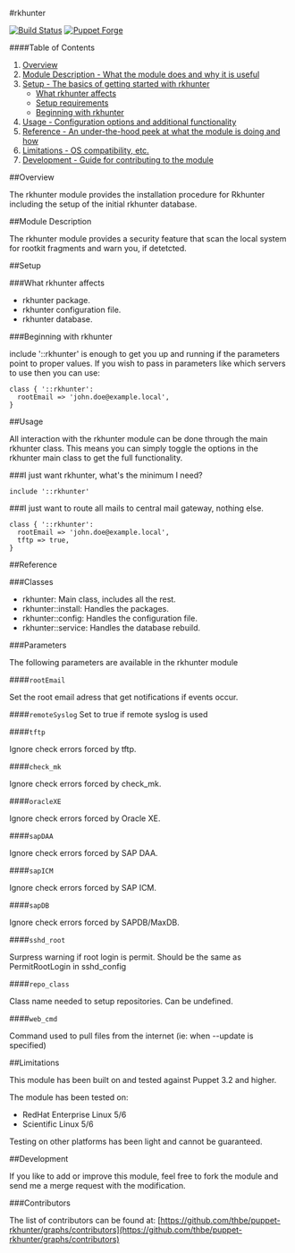 #rkhunter

[![Build Status](https://travis-ci.org/thbe/puppet-rkhunter.png?branch=master)](https://travis-ci.org/thbe/puppet-rkhunter)
[![Puppet Forge](https://img.shields.io/puppetforge/v/thbe/rkhunter.svg)](https://forge.puppetlabs.com/thbe/rkhunter)

####Table of Contents

1. [Overview](#overview)
2. [Module Description - What the module does and why it is useful](#module-description)
3. [Setup - The basics of getting started with rkhunter](#setup)
    * [What rkhunter affects](#what-rkhunter-affects)
    * [Setup requirements](#setup-requirements)
    * [Beginning with rkhunter](#beginning-with-rkhunter)
4. [Usage - Configuration options and additional functionality](#usage)
5. [Reference - An under-the-hood peek at what the module is doing and how](#reference)
5. [Limitations - OS compatibility, etc.](#limitations)
6. [Development - Guide for contributing to the module](#development)


##Overview

The rkhunter module provides the installation procedure for Rkhunter including the setup of
the initial rkhunter database.

##Module Description

The rkhunter module provides a security feature that scan the local system for
rootkit fragments and warn you, if detetcted.


##Setup

###What rkhunter affects

* rkhunter package.
* rkhunter configuration file.
* rkhunter database.

###Beginning with rkhunter

include '::rkhunter' is enough to get you up and running if the parameters point to
proper values. If you wish to pass in parameters like which servers to use then you
can use:

```puppet
class { '::rkhunter':
  rootEmail => 'john.doe@example.local',
}
```

##Usage

All interaction with the rkhunter module can be done through the main rkhunter class.
This means you can simply toggle the options in the rkhunter main class to get the full
functionality.

###I just want rkhunter, what's the minimum I need?

```puppet
include '::rkhunter'
```

###I just want to route all mails to central mail gateway, nothing else.

```puppet
class { '::rkhunter':
  rootEmail => 'john.doe@example.local',
  tftp => true,
}
```


##Reference

###Classes

* rkhunter: Main class, includes all the rest.
* rkhunter::install: Handles the packages.
* rkhunter::config: Handles the configuration file.
* rkhunter::service: Handles the database rebuild.

###Parameters

The following parameters are available in the rkhunter module

####`rootEmail`

Set the root email adress that get notifications if events occur.

####`remoteSyslog`
Set to true if remote syslog is used

####`tftp`

Ignore check errors forced by tftp.

####`check_mk`

Ignore check errors forced by check_mk.

####`oracleXE`

Ignore check errors forced by Oracle XE.

####`sapDAA`

Ignore check errors forced by SAP DAA.

####`sapICM`

Ignore check errors forced by SAP ICM.

####`sapDB`

Ignore check errors forced by SAPDB/MaxDB.

####`sshd_root`

Surpress warning if root login is permit.
Should be the same as PermitRootLogin in sshd_config

####`repo_class`

Class name needed to setup repositories. Can be undefined.

####`web_cmd`

Command used to pull files from the internet (ie: when --update is specified)

##Limitations

This module has been built on and tested against Puppet 3.2 and higher.

The module has been tested on:

* RedHat Enterprise Linux 5/6
* Scientific Linux 5/6

Testing on other platforms has been light and cannot be guaranteed.


##Development

If you like to add or improve this module, feel free to fork the module and send
me a merge request with the modification.

###Contributors

The list of contributors can be found at: [https://github.com/thbe/puppet-rkhunter/graphs/contributors](https://github.com/thbe/puppet-rkhunter/graphs/contributors)
